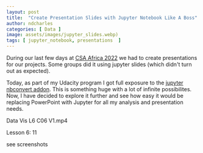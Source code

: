 ```yaml
---
layout: post
title:  "Create Presentation Slides with Jupyter Notebook Like A Boss"
author: ndcharles
categories: [ Data ]
image: assets/images/jupyter_slides.webp)
tags: [ jupyter_notebook, presentations  ]
---
```

During our last few days at [CSA Africa 2022]() we had to create presentations for our projects. Some groups did it using jupyter slides (which didn't turn out as expected).

Today, as part of my Udacity program I got full exposure to the [jupyter nbconvert addon](). This is something huge with a lot of infinite possibilites. Now, I have decided to explore it further and see how easy it would be replacing PowerPoint with Jupyter for all my analysis and presentation needs.

Data Vis L6 C06 V1.mp4

Lesson 6: 11

see screenshots 